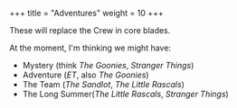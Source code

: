 +++
title = "Adventures"
weight = 10
+++

These will replace the Crew in core blades.

<!--more-->

At the moment, I'm thinking we might
have:

- Mystery (think _The Goonies_, _Stranger Things_)
- Adventure (_ET_, also _The Goonies_)
- The Team (_The Sandlot_, _The Little Rascals_)
- The Long Summer(_The Little Rascals_, _Stranger Things_)
